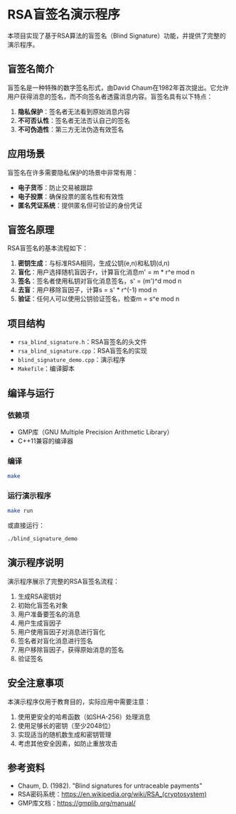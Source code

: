 # RSA盲签名演示程序

本项目实现了基于RSA算法的盲签名（Blind Signature）功能，并提供了完整的演示程序。

## 盲签名简介

盲签名是一种特殊的数字签名形式，由David Chaum在1982年首次提出。它允许用户获得消息的签名，而不向签名者透露消息内容。盲签名具有以下特点：

1. **隐私保护**：签名者无法看到原始消息内容
2. **不可否认性**：签名者无法否认自己的签名
3. **不可伪造性**：第三方无法伪造有效签名

## 应用场景

盲签名在许多需要隐私保护的场景中非常有用：

- **电子货币**：防止交易被跟踪
- **电子投票**：确保投票的匿名性和有效性
- **匿名凭证系统**：提供匿名但可验证的身份凭证

## 盲签名原理

RSA盲签名的基本流程如下：

1. **密钥生成**：与标准RSA相同，生成公钥(e,n)和私钥(d,n)
2. **盲化**：用户选择随机盲因子r，计算盲化消息m' = m * r^e mod n
3. **签名**：签名者使用私钥对盲化消息签名，s' = (m')^d mod n
4. **去盲**：用户移除盲因子，计算s = s' * r^(-1) mod n
5. **验证**：任何人可以使用公钥验证签名，检查m = s^e mod n

## 项目结构

- `rsa_blind_signature.h`：RSA盲签名的头文件
- `rsa_blind_signature.cpp`：RSA盲签名的实现
- `blind_signature_demo.cpp`：演示程序
- `Makefile`：编译脚本

## 编译与运行

### 依赖项

- GMP库（GNU Multiple Precision Arithmetic Library）
- C++11兼容的编译器

### 编译

```bash
make
```

### 运行演示程序

```bash
make run
```

或直接运行：

```bash
./blind_signature_demo
```

## 演示程序说明

演示程序展示了完整的RSA盲签名流程：

1. 生成RSA密钥对
2. 初始化盲签名对象
3. 用户准备要签名的消息
4. 用户生成盲因子
5. 用户使用盲因子对消息进行盲化
6. 签名者对盲化消息进行签名
7. 用户移除盲因子，获得原始消息的签名
8. 验证签名

## 安全注意事项

本演示程序仅用于教育目的，实际应用中需要注意：

1. 使用更安全的哈希函数（如SHA-256）处理消息
2. 使用足够长的密钥（至少2048位）
3. 实现适当的随机数生成和密钥管理
4. 考虑其他安全因素，如防止重放攻击

## 参考资料

- Chaum, D. (1982). "Blind signatures for untraceable payments"
- RSA密码系统：https://en.wikipedia.org/wiki/RSA_(cryptosystem)
- GMP库文档：https://gmplib.org/manual/ 